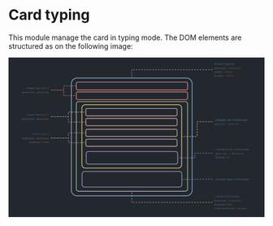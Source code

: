 # Card typing

This module manage the card in typing mode. The DOM elements are structured as on the following image:

![DOM architecture of card typing](card-typing-dom-elements.png)

